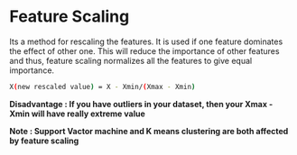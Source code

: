 # Feature Scaling

 Its a method for rescaling the features. It is used if one feature dominates the effect of other one. This will reduce the importance of other features and thus, feature scaling normalizes all the features to give equal importance.

 ```sh
X(new rescaled value) = X - Xmin/(Xmax - Xmin)

 ```

 **Disadvantage : If you have outliers in your dataset, then your Xmax - Xmin will have really extreme value**

 **Note : 
 Support Vactor machine and K means clustering are both affected by feature scaling**
